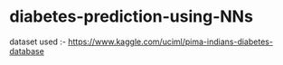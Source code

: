 # diabetes-prediction-using-NNs
dataset used :- https://www.kaggle.com/uciml/pima-indians-diabetes-database
